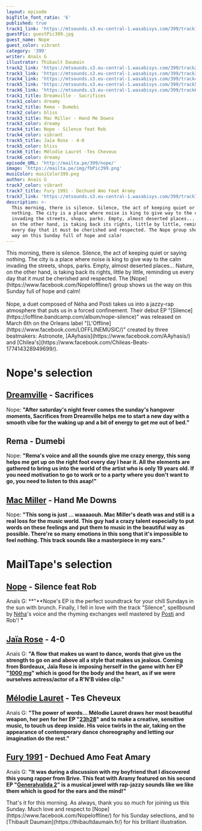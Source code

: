 ```yaml
---
layout: episode
bigTitle_font_ratio: '6'
published: true
track1_link: 'https://mtsounds.s3.eu-central-1.wasabisys.com/399/track1.mp3'
guestPic: guestPic399.jpg
guest_name: Nope
guest_color: vibrant
category: '399'
writer: Anaïs G
illustrator: Thibault Daumain
track2_link: 'https://mtsounds.s3.eu-central-1.wasabisys.com/399/track2.mp3'
track3_link: 'https://mtsounds.s3.eu-central-1.wasabisys.com/399/track3.mp3'
track4_link: 'https://mtsounds.s3.eu-central-1.wasabisys.com/399/track4.mp3'
track5_link: 'https://mtsounds.s3.eu-central-1.wasabisys.com/399/track5.mp3'
track6_link: 'https://mtsounds.s3.eu-central-1.wasabisys.com/399/track6.mp3'
track1_title: Dreamville - Sacrifices
track1_color: dreamy
track2_title: Rema - Dumebi
track2_color: bliss
track3_title: Mac Miller - Hand Me Downs
track3_color: dreamy
track4_title: Nope - Silence feat Rob
track4_color: vibrant
track5_title: Jaïa Rose - 4-0
track5_color: bliss
track6_title: Mélodie Lauret -Tes Cheveux
track6_color: dreamy
episode_URL: 'http://mailta.pe/399/nope/'
image: 'https://mailta.pe/img/fbPic399.png'
musiColor: musiColor399.png
author: Anaïs G
track7_color: vibrant
track7_title: Fury 1991 - Dechued Amo Feat Aramy
track7_link: 'https://mtsounds.s3.eu-central-1.wasabisys.com/399/track7.mp3'
description: >-
  This morning, there is silence. Silence, the act of keeping quiet or saying
  nothing. The city is a place where noise is king to give way to the calm
  invading the streets, shops, parks. Empty, almost deserted places... Nature,
  on the other hand, is taking back its rights, little by little, reminding us
  every day that it must be cherished and respected. The Nope group shows us the
  way on this Sunday full of hope and calm!
---
```


<p id="introduction">This morning, there is silence. Silence, the act of keeping quiet or saying nothing. The city is a place where noise is king to give way to the calm invading the streets, shops, parks. Empty, almost deserted places... Nature, on the other hand, is taking back its rights, little by little, reminding us every day that it must be cherished and respected. The [Nope](https://www.facebook.com/Nopeloffline/) group shows us the way on this Sunday full of hope and calm!
<br><br>
Nope, a duet composed of Néha and Posti takes us into a jazzy-rap atmosphere that puts us in a forced confinement. Their debut EP "[Silence](https://loffline.bandcamp.com/album/nope-silence)" was released on March 6th on the Orleans label "[L'Offline](https://www.facebook.com/LOFFLINEMUSIC/)" created by three beatmakers: Astronote, [AAyhasis](https://www.facebook.com/AAyhasis/) and [Chilea's](https://www.facebook.com/Chileas-Beats-177414328949699/).
</p>


# Nope's selection

## [Dreamville](https://www.facebook.com/dreamville/) - Sacrifices
Nope: **"**After saturday's night fever comes the sunday's hangover moments, Sacrifices from Dreamville helps me to start a new day with a smooth vibe for the waking up and a bit of energy to get me out of bed.**"**

## Rema - Dumebi
Nope: **"**Rema's voice and all the sounds give me crazy energy, this song helps me get up on the right foot every day I hear it. All the elements are gathered to bring us into the world of the artist who is only 19 years old. If you need motivation to go to work or to a party where you don't want to go, you need to listen to this asap!**"**

## [Mac Miller](https://www.macmillerswebsite.com/) - Hand Me Downs
Nope: **"**This song is just ... waaaaouh. Mac Miller's death was and still is a real loss for the music world. This guy had a crazy talent especially to put words on these feelings and put them to music in the beautiful way as possible. There're so many emotions in this song that it's impossible to feel nothing. This track sounds like a masterpiece in my ears.**"**


# MailTape's selection

## [Nope]((https://www.facebook.com/Nopeloffline/)) - Silence feat Rob
Anaïs G: **"**Nope's EP is the perfect soundtrack for your chill Sundays in the sun with brunch. Finally, I fell in love with the track "Silence", spellbound by [Néha](https://www.facebook.com/musicneha/)'s voice and the rhyming exchanges well mastered by [Posti](https://www.facebook.com/postimusic/) and Rob'! **"**

## [Jaïa Rose]((https://www.facebook.com/jaiarosemusic/)) - 4-0
Anaïs G: **"**A flow that makes us want to dance, words that give us the strength to go on and above all a style that makes us jealous. Coming from Bordeaux, Jaïa Rose is imposing herself in the game with her EP "[1000 mg](https://soundcloud.com/jaiarose/sets/1000-mg)" which is good for the body and the heart, as if we were ourselves actress/actor of a R'N'B video clip.**"**

## [Mélodie Lauret](https://www.facebook.com/melodielauretoff/) - Tes Cheveux
Anaïs G: **"**The power of words... Mélodie Lauret draws her most beautiful weapon, her pen for her EP "[23h28](https://soundcloud.com/melodielauret/sets/23h28)" and to make a creative, sensitive music, to touch us deep inside. His voice twirls in the air, taking on the appearance of contemporary dance choreography and letting our imagination do the rest.**"**

## [Fury 1991](https://www.facebook.com/Fury1991/) - Dechued Amo Feat Amary
Anaïs G: **"**It was during a discussion with my boyfriend that I discovered this young rapper from Brive. This feat with Aramy featured on his second EP "[Generalvalida 2](https://soundcloud.com/fury1991/sets/generalvalida-vol-2)" is a musical jewel with rap-jazzy sounds like we like them which is good for the ears and the mind!**"**


<p id="outroduction">That's it for this morning. As always, thank you so much for joining us this Sunday. Much love and respect to [Nope](https://www.facebook.com/Nopeloffline/) for his Sunday selections, and to [Thibault Daumain](https://thibaultdaumain.fr/) for his brilliant illustration.</p>
